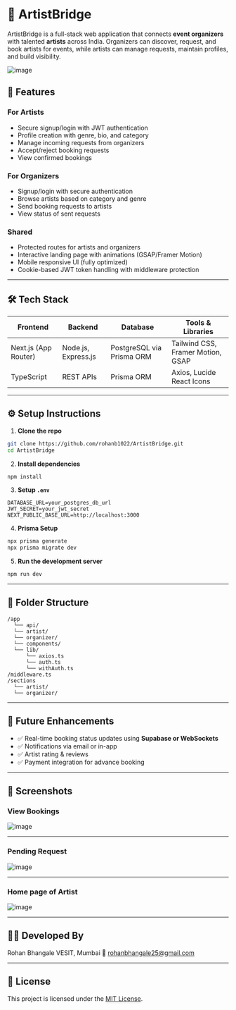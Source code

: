 # 🎨 ArtistBridge

ArtistBridge is a full-stack web application that connects **event organizers** with talented **artists** across India. Organizers can discover, request, and book artists for events, while artists can manage requests, maintain profiles, and build visibility.

![image](https://github.com/user-attachments/assets/67dc881e-d994-4beb-93c8-37c4b3bdd5a8)

## 🚀 Features

### For Artists
- Secure signup/login with JWT authentication
- Profile creation with genre, bio, and category
- Manage incoming requests from organizers
- Accept/reject booking requests
- View confirmed bookings

### For Organizers
- Signup/login with secure authentication
- Browse artists based on category and genre
- Send booking requests to artists
- View status of sent requests

### Shared
- Protected routes for artists and organizers
- Interactive landing page with animations (GSAP/Framer Motion)
- Mobile responsive UI (fully optimized)
- Cookie-based JWT token handling with middleware protection

---

## 🛠 Tech Stack

| Frontend       | Backend           | Database     | Tools & Libraries     |
|----------------|-------------------|--------------|------------------------|
| Next.js (App Router) | Node.js, Express.js | PostgreSQL via Prisma ORM | Tailwind CSS, Framer Motion, GSAP |
| TypeScript     | REST APIs         | Prisma ORM   | Axios, Lucide React Icons |

---

## ⚙️ Setup Instructions

1. **Clone the repo**
```bash
git clone https://github.com/rohanb1022/ArtistBridge.git
cd ArtistBridge
````

2. **Install dependencies**

```bash
npm install
```

3. **Setup `.env`**

```env
DATABASE_URL=your_postgres_db_url
JWT_SECRET=your_jwt_secret
NEXT_PUBLIC_BASE_URL=http://localhost:3000
```

4. **Prisma Setup**

```bash
npx prisma generate
npx prisma migrate dev
```

5. **Run the development server**

```bash
npm run dev
```

---

## 📁 Folder Structure

```
/app
  └── api/
  └── artist/
  └── organizer/
  └── components/
  └── lib/
      └── axios.ts
      └── auth.ts
      └── withAuth.ts
/middleware.ts
/sections
  └── artist/
  └── organizer/
```

---

## 🧠 Future Enhancements

* ✅ Real-time booking status updates using **Supabase or WebSockets**
* ✅ Notifications via email or in-app
* ✅ Artist rating & reviews
* ✅ Payment integration for advance booking

---

## 📸 Screenshots

### View Bookings
![image](https://github.com/user-attachments/assets/4366f89e-b050-42d9-a1c0-2ecffe172d86)

---

### Pending Request
![image](https://github.com/user-attachments/assets/917b0be3-9030-411c-a14e-f7cabd705739)

---

### Home page of Artist
![image](https://github.com/user-attachments/assets/14ffaebf-fb62-4b84-9632-ca6d87fed632)




---

## 🧑‍💻 Developed By

Rohan Bhangale
VESIT, Mumbai
📧 [rohanbhangale25@gmail.com](mailto:rohanbhangale25@gmail.com)

---

## 📜 License

This project is licensed under the [MIT License](LICENSE).
